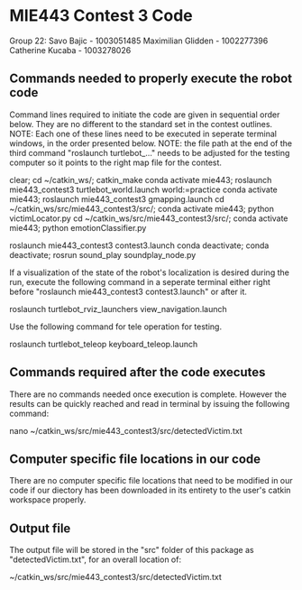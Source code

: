 # MIE443 Contest 3 Code

Group 22:
Savo Bajic - 1003051485
Maximilian Glidden - 1002277396
Catherine Kucaba - 1003278026

## Commands needed to properly execute the robot code
Command lines required to initiate the code are given in sequential order below. They are no different to the standard set in the contest outlines. 
NOTE: Each one of these lines need to be executed in seperate terminal windows, in the order presented below. 
NOTE: the file path at the end of the third command "roslaunch turtlebot_..." needs to be adjusted for the testing computer so it points to the right map file for the contest.

clear; cd ~/catkin_ws/; catkin_make
conda activate mie443; roslaunch mie443_contest3 turtlebot_world.launch world:=practice
conda activate mie443; roslaunch mie443_contest3 gmapping.launch
cd ~/catkin_ws/src/mie443_contest3/src/; conda activate mie443; python victimLocator.py
cd ~/catkin_ws/src/mie443_contest3/src/; conda activate mie443; python emotionClassifier.py

roslaunch mie443_contest3 contest3.launch
conda deactivate; conda deactivate; rosrun sound_play soundplay_node.py

If a visualization of the state of the robot's localization is desired during the run, execute the following command in a seperate terminal either right before "roslaunch mie443_contest3 contest3.launch" or after it.

roslaunch turtlebot_rviz_launchers view_navigation.launch

Use the following command for tele operation for testing.

roslaunch turtlebot_teleop keyboard_teleop.launch 

## Commands required after the code executes
There are no commands needed once execution is complete. However the results can be quickly reached and read in terminal by issuing the following command:

nano ~/catkin_ws/src/mie443_contest3/src/detectedVictim.txt 

## Computer specific file locations in our code
There are no computer specific file locations that need to be modified in our code if our diectory has been downloaded in its entirety to the user's catkin workspace properly. 

## Output file
The output file will be stored in the "src" folder of this package as "detectedVictim.txt", for an overall location of:

~/catkin_ws/src/mie443_contest3/src/detectedVictim.txt
